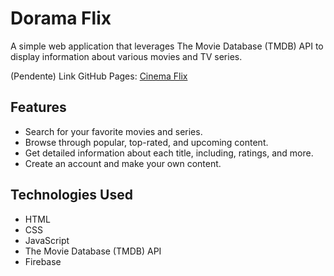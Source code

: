 # Dorama Flix

A simple web application that leverages The Movie Database (TMDB) API to display information about various movies and TV series.

(Pendente) Link GitHub Pages: [Cinema Flix](https://github.com/Thiago-Taboada/dorama-flix) 

## Features

- Search for your favorite movies and series.
- Browse through popular, top-rated, and upcoming content.
- Get detailed information about each title, including, ratings, and more.
- Create an account and make your own content.
  
## Technologies Used

- HTML
- CSS
- JavaScript
- The Movie Database (TMDB) API
- Firebase